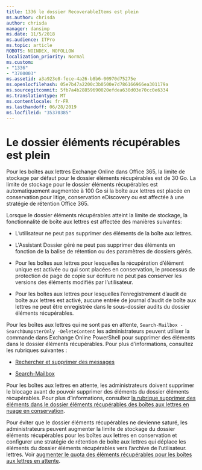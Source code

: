 ```yaml
---
title: 1336 le dossier RecoverableItems est plein
ms.author: chrisda
author: chrisda
manager: dansimp
ms.date: 11/5/2018
ms.audience: ITPro
ms.topic: article
ROBOTS: NOINDEX, NOFOLLOW
localization_priority: Normal
ms.custom:
- "1336"
- "3700003"
ms.assetid: a3a923e8-fece-4a26-b8b6-00970d75275e
ms.openlocfilehash: 05e7b47a2200c3b0500e7d786166966ea301179a
ms.sourcegitcommit: 5fb7a4b28859690020efdea630d03e70cc0e6334
ms.translationtype: MT
ms.contentlocale: fr-FR
ms.lasthandoff: 06/28/2019
ms.locfileid: "35370385"
---
```

# <a name="the-recoverable-items-folder-is-full"></a>Le dossier éléments récupérables est plein

Pour les boîtes aux lettres Exchange Online dans Office 365, la limite de stockage par défaut pour le dossier éléments récupérables est de 30 Go. La limite de stockage pour le dossier éléments récupérables est automatiquement augmentée à 100 Go si la boîte aux lettres est placée en conservation pour litige, conservation eDiscovery ou est affectée à une stratégie de rétention Office 365.

Lorsque le dossier éléments récupérables atteint la limite de stockage, la fonctionnalité de boîte aux lettres est affectée des manières suivantes:

- L’utilisateur ne peut pas supprimer des éléments de la boîte aux lettres.

- L'Assistant Dossier géré ne peut pas supprimer des éléments en fonction de la balise de rétention ou des paramètres de dossiers gérés.

- Pour les boîtes aux lettres pour lesquelles la récupération d’élément unique est activée ou qui sont placées en conservation, le processus de protection de page de copie sur écriture ne peut pas conserver les versions des éléments modifiés par l’utilisateur.

- Pour les boîtes aux lettres pour lesquelles l’enregistrement d’audit de boîte aux lettres est activé, aucune entrée de journal d’audit de boîte aux lettres ne peut être enregistrée dans le sous-dossier audits du dossier éléments récupérables.

Pour les boîtes aux lettres qui ne sont pas en attente, `Search-Mailbox -SearchDumpsterOnly -DeleteContent` les administrateurs peuvent utiliser la commande dans Exchange Online PowerShell pour supprimer des éléments dans le dossier éléments récupérables. Pour plus d’informations, consultez les rubriques suivantes :

- [Rechercher et supprimer des messages](https://docs.microsoft.com/office365/securitycompliance/search-for-and-delete-messagesadmin-help)

- [Search-Mailbox](https://docs.microsoft.com/powershell/module/exchange/mailboxes/Search-Mailbox)

Pour les boîtes aux lettres en attente, les administrateurs doivent supprimer le blocage avant de pouvoir supprimer des éléments du dossier éléments récupérables. Pour plus d’informations, consultez [la rubrique supprimer des éléments dans le dossier éléments récupérables des boîtes aux lettres en nuage en conservation](https://docs.microsoft.com/office365/securitycompliance/delete-items-in-the-recoverable-items-folder-of-mailboxes-on-hold).

Pour éviter que le dossier éléments récupérables ne devienne saturé, les administrateurs peuvent augmenter la limite de stockage du dossier éléments récupérables pour les boîtes aux lettres en conservation et configurer une stratégie de rétention de boîte aux lettres qui déplace les éléments du dossier éléments récupérables vers l’archive de l’utilisateur. lettres. Voir [augmenter le quota des éléments récupérables pour les boîtes aux lettres en attente](https://docs.microsoft.com/office365/securitycompliance/increase-the-recoverable-quota-for-mailboxes-on-hold).

